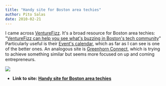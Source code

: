 ```yaml
---
title: "Handy site for Boston area techies"
author: Pito Salas
date: 2010-02-21
---
```


I came across [VentureFizz](<http://venturefizz.com/>). It's a broad resource
for Boston area techies: "[VentureFizz can help you see what's buzzing in
Boston's tech community](<http://venturefizz.com/>)" Particularly useful is
their [Event's calendar](<http://venturefizz.com/events>), which as far as I
can see is one of the better ones. An analogous site is [Greenhorn
Connect](<http://www.greenhornconnect.com/>), which is trying to achieve
something similar but seems more focused on up and coming entrepreneurs.

![](https://i0.wp.com/img.zemanta.com/pixy.gif?w=584)


* **Link to site:** **[Handy site for Boston area techies](None)**
